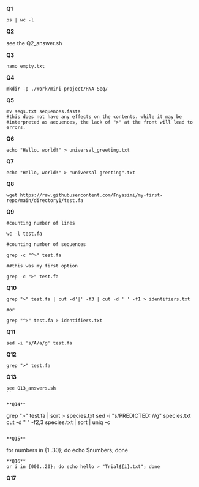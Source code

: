 **Q1**
```
ps | wc -l

```

**Q2**

see the Q2_answer.sh

**Q3**
```
nano empty.txt
```

**Q4**
```
mkdir -p ./Work/mini-project/RNA-Seq/
```

**Q5**

```
mv seqs.txt sequences.fasta
#this does not have any effects on the contents. while it may be
#interpreted as aequences, the lack of ">" at the front will lead to errors.

```

**Q6**

```
echo "Hello, world!" > universal_greeting.txt

```

**Q7**

```
echo "Hello, world!" > "universal greeting".txt
```

**Q8**
```
wget https://raw.githubusercontent.com/Fnyasimi/my-first-repo/main/directory1/test.fa
```

**Q9**
```
#counting number of lines

wc -l test.fa

#counting number of sequences

grep -c "^>" test.fa

##this was my first option 

grep -c ">" test.fa
```

**Q10**

```
grep ">" test.fa | cut -d'|' -f3 | cut -d ' ' -f1 > identifiers.txt

#or

grep "^>" test.fa > identifiers.txt 

```
**Q11**

```
sed -i 's/A/a/g' test.fa
```

**Q12**
```
grep ">" test.fa
```

**Q13**
```
see Q13_answers.sh
``

**Q14**
```
grep ">" test.fa | sort > species.txt
sed -i "s/PREDICTED: //g" species.txt 
cut -d " " -f2,3 species.txt | sort | uniq -c
```

**Q15**

```
for numbers in {1..30}; do echo $numbers; done
```
**Q16**
or i in {000..20}; do echo hello > "Trial${i}.txt"; done
```

**Q17**
